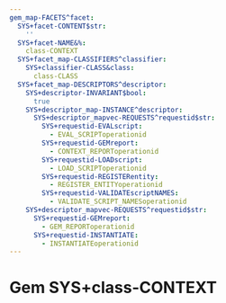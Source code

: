 ```yaml
---
gem_map-FACETS^facet:
  SYS+facet-CONTENT$str:
    ''
  SYS+facet-NAME&%:
    class-CONTEXT
  SYS+facet_map-CLASSIFIERS^classifier:
    SYS+classifier-CLASS&class:
      class-CLASS
  SYS+facet_map-DESCRIPTORS^descriptor:
    SYS+descriptor-INVARIANT$bool:
      true
    SYS+descriptor_map-INSTANCE^descriptor:
      SYS+descriptor_mapvec-REQUESTS^requestid$str:
        SYS+requestid-EVALscript:
          - EVAL_SCRIPToperationid
        SYS+requestid-GEMreport:
          - CONTEXT_REPORToperationid
        SYS+requestid-LOADscript:
          - LOAD_SCRIPToperationid
        SYS+requestid-REGISTERentity:
          - REGISTER_ENTITYoperationid
        SYS+requestid-VALIDATEscriptNAMES:
          - VALIDATE_SCRIPT_NAMESoperationid
    SYS+descriptor_mapvec-REQUESTS^requestid$str:
      SYS+requestid-GEMreport:
        - GEM_REPORToperationid
      SYS+requestid-INSTANTIATE:
        - INSTANTIATEoperationid
---
```

# Gem SYS+class-CONTEXT


